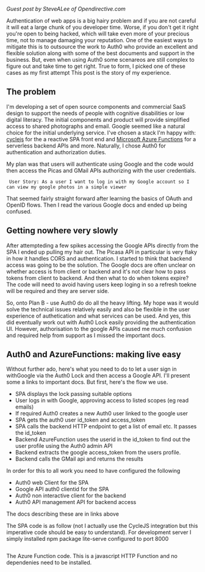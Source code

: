 *Guest post by SteveALee of Opendirective.com*

Authentication of web apps is a big hairy problem and if you are not careful it will eat a large chunk of you developer time. 
Worse, if you don't get it right you're open to being hacked, which will take even more of your precious time, not to manage damaging your reputation.
One of the easiest ways to mitigate this is to outsource the work to Auth0 who provide an excellent and flexible solution along with some of the best documents and support in the business.
But, even when using Auth0 some scenareos are still complex to figure out and take time to get right. 
True to form, I picked one of these cases as my first attempt
This post is the story of my experience.

## The problem
I'm developing a set of open source components and commercial SaaS design to support the needs of people with cognitive disabilities or low digital literacy.
The initial components and product will provide simplified access to shared photographs and email. Google seemed like a natural choice for the initial underlying service. 
I've chosen a stack I'm happy with: [cyclejs](https://cycle.js.org/) for the a reactive SPA front end and [Microsoft Azure Functions](https://azure.microsoft.com/en-us/services/functions/) 
for a serverless backend APIs and more. Naturally, I chose Auth0 for authentication and authorization duties. 

My plan was that users will authenticate using Google and the code would then access the Picas and GMail APIs authorizing with the user credentials.

``` User Story: As a user I want to log in with my Google account so I can view my google photos in a simple viewer```

That seemed fairly straight forward after learning the basics of OAuth and OpenID flows. Then I read the various Google docs and ended up being confused.

## Getting nowhere very slowly

After attempteding a few spikes accessing the Google APIs directly from the SPA I ended up pulling my hair out. 
The Picasa API in particular is very flaky in how it handles CORS and authentication. I started to think that backend access was going to 
be the solution. The Google docs are often unclear on whether access is from client or backend and it's not clear how to pass tokens from client to backend.
And then what to do when tokens expire? The code will need to avoid having users keep loging in so a refresh toekne will be required and they are server side.

So, onto Plan B - use Auth0 do do all the heavy lifting. My hope was it would solve the technical issues relatively easily and also be flexible in the user experience of authetication and what services can be used.
And yes, this did eventually work out with Auth0 Lock easily providing the authentication UI. 
However, authorisation to the google APIs caused me much confusion and required help from support as I missed the important docs.

## Auth0 and AzureFunctions: making live easy

Without further ado, here's what you need to do to let a user sign in withGoogle via the Auth0 Lock and then access a Google API. 
I'll present some a links to important docs. But first, here's the flow we use.

* SPA displays the lock passing suitable options
* User logs in with Google, approving access to listed scopes (eg read emails)
* If required Auth0 creates a new Auth0 user linked to the google user
* SPA gets the auth0 user id_token and access_token
* SPA calls the backend HTTP endpoint to get a list of email etc. It passes the id_token 
* Backend AzureFunction uses the userid in the id_token to find out the user profile using the Auth0 admin API
* Backend extracts the google access_token from the users profile.
* Backend calls the GMail api and returns the results

In order for this to all work you need to have configured the following

* Auth0 web Client for the SPA
* Google API auth0 clientid for the SPA
* Auth0 non interactive client for the backend
* Auth0 API management API for backend access

The docs describing these are in links above

The SPA code is as follow (not I actually use the CycleJS integration but this imperative code should be easy to understand). 
For development server I simply installed npm package lite-serve configured to port 8000

```

```

The Azure Function code. This is a javascript HTTP Function and no dependenies need to be installed.

```

```

